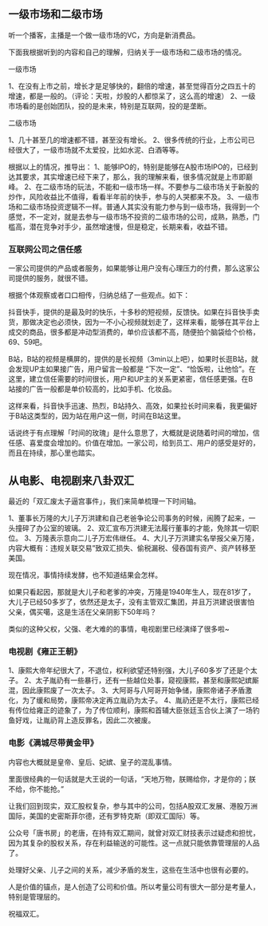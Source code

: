 ## 一级市场和二级市场

听一个播客，主播是一个做一级市场的VC，方向是新消费品。

下面我根据听到的内容和自己的理解，归纳关于一级市场和二级市场的情况。

一级市场

1、在没有上市之前，增长才是足够快的，翻倍的增速，甚至觉得百分之四五十的增速，都是一般的。（评论：天啦，炒股的人都惊呆了，这么高的增速）
2、一级市场看的是创始团队，投的是未来，特别是互联网，投的是垄断。

二级市场

1、几十甚至几的增速都不错，甚至没有增长。
2、很多传统的行业，上市公司已经很大了，一级市场就不太爱投，比如水泥、白酒等等。

根据以上的情况，推导出：
1、能够IPO的，特别是能够在A股市场IPO的，已经到达其要求，其实增速已经下来了，那么，我的理解来看，很多情况就是上市即巅峰。
2、在二级市场的玩法，不能和一级市场一样。不要参与二级市场关于新股的炒作，风险收益比不值得，看看半年前的快手，参与的人哭都来不及。
3、一级市场和二级市场投资逻辑不一样。普通人其实没有能力参与到一级市场，我得到一个感觉，不一定对，就是去参与一级市场不投资的二级市场的公司，成熟，熟悉，门槛高，潜在竞争对手少，虽然增速慢，但是稳定，长期来看，收益不错。


### 互联网公司之信任感

一家公司提供的产品或者服务，如果能够让用户没有心理压力的付费，那么这家公司提供的服务，就很不错。

根据个体观察或者口口相传，归纳总结了一些观点。如下：

抖音快手，提供的是最及时的快乐，十多秒的短视频，反馈快。如果在抖音快手卖货，那做决定也必须快，因为一不小心视频就划走了，这样来看，能够在其平台上成交的商品，很多都是冲动型消费的，单价应该都不高，随便拍个脑袋给个价格，69、59吧。

B站，B站的视频是横屏的，提供的是长视频（3min以上吧），如果时长逛B站，就会发现UP主如果接广告，用户留言一般都是 “下次一定”、“恰饭啦，让他恰”。在这里，建立信任需要的时间很长，用户和UP主的关系更紧密，信任感更强。在B站接的广告一般都是单价较高的，比如手机、化妆品。

这样来看，抖音快手迅速、热烈，B站持久、高效，如果拉长时间来看，我更偏好于B站这类型的，因为站在用户这一侧，时间在B站这里。

话说终于有点理解「时间的玫瑰」是什么意思了，大概就是说随着时间的增加，信任感、喜爱度会增加的。价值在增加。一家公司，给到员工、用户的感受是好的，而且在持续，那心里也踏实。

## 从电影、电视剧来八卦双汇

最近的「双汇废太子逼宫事件」，我们来简单梳理一下时间轴。

1、董事长万隆的大儿子万洪建和自己老爸争论公司事务的时候，闹腾了起来，一头撞碎了办公室的玻璃。
2、双汇宣布万洪建无法履行董事的才能，免除其一切职位。
3、万隆表示意向二儿子万宏伟继任。
4、大儿子万洪建实名举报父亲万隆，内容大概有：违规关联交易”致双汇损失、偷税漏税、侵吞国有资产、资产转移至美国。

现在情况，事情持续发酵，也不知道结果会怎样。

如果只看起因，那就是大儿子和老爹的冲突，万隆是1940年生人，现在81岁了，大儿子已经50多岁了，依然还是太子，没有主管双汇集团，并且万洪建说很害怕父亲，偶买噶，这是生活在父亲阴影下50年吗？

类似的这种父权，父强、老大难的的事情，电视剧里已经演绎了很多啦~
### 电视剧《雍正王朝》

1、康熙大帝年纪很大了，不退位，权利欲望还特别强，大儿子60多岁了还是个太子。
2、太子胤礽有一些暴行，还有一些越位处事，窥视康熙，甚至和康熙妃嫔厮混，因此康熙废了一次太子。
3、大阿哥与八阿哥开始争储，康熙帝诸子矛盾激化，为了缓和局势，康熙帝决定再立胤礽为太子。
4、胤礽还是不太行，康熙已经有传位给雍正的迹象了，为了传位顺利，康熙和首辅大臣张廷玉合伙上演了一场钓鱼好戏，让胤礽背上造反罪名，因此二次被废。

### 电影《满城尽带黄金甲》

内容也大概就是皇帝、皇后、妃嫔、皇子的混乱事情。

里面很经典的一句话就是大王说的一句话，“天地万物，朕赐给你，才是你的；朕不给，你不能抢。”

让我们回到现实，双汇股权复杂，参与其中的公司，包括A股双汇发展、港股万洲国际，美国的史密斯菲尔德，还有罗特克斯（即双汇国际）等。

公众号「唐书房」的老唐，在持有双汇期间，就曾对双汇财技表示过疑虑和担忧，因为其复杂的股权关系，存在利益输送的可能性。这一点就只能依靠管理层的人品了。

处理好父亲、儿子之间的关系，减少矛盾的发生，这些在生活中也很有必要的。

人是价值的锚点，是人创造了公司和价值。所以考量公司有很大一部分是考量人，特别是管理层的。

祝福双汇。